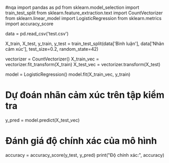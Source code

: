 #nqa
import pandas as pd
from sklearn.model_selection import train_test_split
from sklearn.feature_extraction.text import CountVectorizer
from sklearn.linear_model import LogisticRegression
from sklearn.metrics import accuracy_score

data = pd.read_csv('test.csv')

X_train, X_test, y_train, y_test = train_test_split(data['Bình luận'], data['Nhãn cảm xúc'], test_size=0.2, random_state=42)

vectorizer = CountVectorizer()
X_train_vec = vectorizer.fit_transform(X_train)
X_test_vec = vectorizer.transform(X_test)

model = LogisticRegression()
model.fit(X_train_vec, y_train)

# Dự đoán nhãn cảm xúc trên tập kiểm tra
y_pred = model.predict(X_test_vec)

# Đánh giá độ chính xác của mô hình
accuracy = accuracy_score(y_test, y_pred)
print("Độ chính xác:", accuracy)
